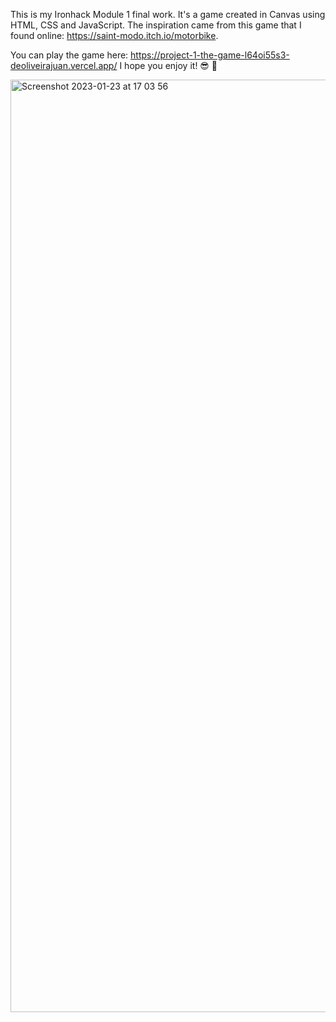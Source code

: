 This is my Ironhack Module 1 final work. It's a game created in Canvas using HTML, CSS and JavaScript. The inspiration came from this game that I found online: https://saint-modo.itch.io/motorbike. 

You can play the game here: https://project-1-the-game-l64oi55s3-deoliveirajuan.vercel.app/ I hope you enjoy it! 😎 🛵


<img width="1492" alt="Screenshot 2023-01-23 at 17 03 56" src="https://user-images.githubusercontent.com/105168676/214089218-758c3037-7f6b-4b6d-8972-cb3c4ec9d821.png">
